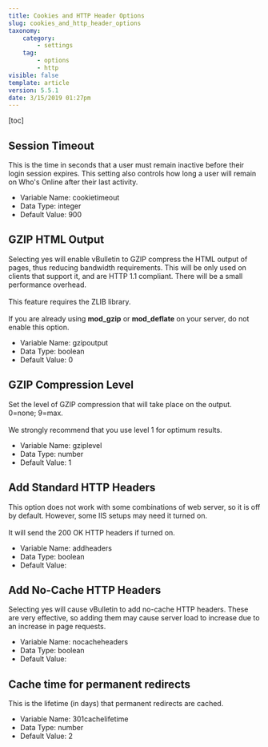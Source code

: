 ```yaml
---
title: Cookies and HTTP Header Options
slug: cookies_and_http_header_options
taxonomy:
    category:
        - settings
    tag:
        - options
        - http
visible: false
template: article
version: 5.5.1
date: 3/15/2019 01:27pm
---
```


[toc]

## Session Timeout
This is the time in seconds that a user must remain inactive before their login session expires. This setting also controls how long a user will remain on Who's Online after their last activity.



- Variable Name: cookietimeout
- Data Type: integer
- Default Value: 900

## GZIP HTML Output
Selecting yes will enable vBulletin to GZIP compress the HTML output of pages, thus reducing bandwidth requirements. This will be only used on clients that support it, and are HTTP 1.1 compliant. There will be a small performance overhead.<br />
<br />
This feature requires the ZLIB library.<br />
<br />
If you are already using <b>mod_gzip</b> or <b>mod_deflate</b> on your server, do not enable this option.



- Variable Name: gzipoutput
- Data Type: boolean
- Default Value: 0

## GZIP Compression Level
Set the level of GZIP compression that will take place on the output. 0=none; 9=max.<br />
<br />
We strongly recommend that you use level 1 for optimum results.



- Variable Name: gziplevel
- Data Type: number
- Default Value: 1

## Add Standard HTTP Headers
This option does not work with some combinations of web server, so it is off by default. However, some IIS setups may need it turned on.<br />
<br />
It will send the 200 OK HTTP headers if turned on.



- Variable Name: addheaders
- Data Type: boolean
- Default Value: 

## Add No-Cache HTTP Headers
Selecting yes will cause vBulletin to add no-cache HTTP headers. These are very effective, so adding them may cause server load to increase due to an increase in page requests.



- Variable Name: nocacheheaders
- Data Type: boolean
- Default Value: 

## Cache time for permanent redirects
This is the lifetime (in days) that permanent redirects are cached.



- Variable Name: 301cachelifetime
- Data Type: number
- Default Value: 2
